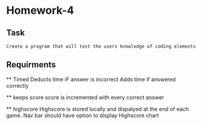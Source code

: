 # Homework-4


## Task

    Create a program that will test the users knowledge of coding elements

## Requirments

   ** Timed
        Deducts time iF answer is incorrect
        Adds time if answered correctly

   ** keeps score
        score is incremented with every correct answer

   ** highscore
        Highscore is stored locally and dispalyed at the end of each game.
            Nav bar should have option to display Highscore chart